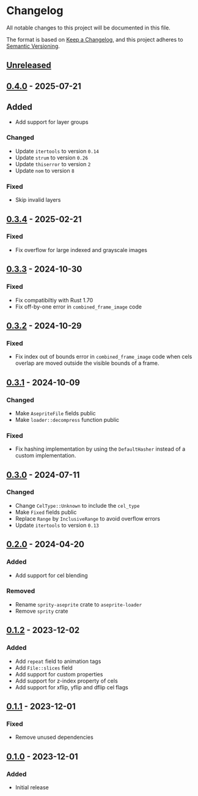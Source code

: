 # Changelog

All notable changes to this project will be documented in this file.

The format is based on [Keep a Changelog](https://keepachangelog.com/en/1.1.0/),
and this project adheres to [Semantic Versioning](https://semver.org/spec/v2.0.0.html).

## [Unreleased]

## [0.4.0] - 2025-07-21

## Added

- Add support for layer groups

### Changed

- Update `itertools` to version `0.14`
- Update `strum` to version `0.26`
- Update `thiserror` to version `2`
- Update `nom` to version `8`

### Fixed

- Skip invalid layers

## [0.3.4] - 2025-02-21

### Fixed

- Fix overflow for large indexed and grayscale images

## [0.3.3] - 2024-10-30

### Fixed

- Fix compatibiltiy with Rust 1.70
- Fix off-by-one error in `combined_frame_image` code

## [0.3.2] - 2024-10-29

### Fixed

- Fix index out of bounds error in `combined_frame_image` code when
  cels overlap are moved outside the visible bounds of a frame.

## [0.3.1] - 2024-10-09

### Changed

- Make `AsepriteFile` fields public
- Make `loader::decompress` function public

### Fixed

- Fix hashing implementation by using the `DefaultHasher` instead of a
  custom implementation.

## [0.3.0] - 2024-07-11

### Changed

- Change `CelType::Unknown` to include the `cel_type`
- Make `Fixed` fields public
- Replace `Range` by `InclusiveRange` to avoid overflow errors
- Update `itertools` to version `0.13`

## [0.2.0] - 2024-04-20

### Added

- Add support for cel blending

### Removed

- Rename `sprity-aseprite` crate to `aseprite-loader`
- Remove `sprity` crate

## [0.1.2] - 2023-12-02

### Added

- Add `repeat` field to animation tags
- Add `File::slices` field
- Add support for custom properties
- Add support for z-index property of cels
- Add support for xflip, yflip and dflip cel flags

## [0.1.1] - 2023-12-01

### Fixed

- Remove unused dependencies

## [0.1.0] - 2023-12-01

### Added

- Initial release

[unreleased]: https://github.com/bikeshedder/aseprite-loader/compare/v0.4.0...HEAD
[0.4.0]: https://github.com/bikeshedder/aseprite-loader/compare/v0.3.4...v0.4.0
[0.3.4]: https://github.com/bikeshedder/aseprite-loader/compare/v0.3.3...v0.3.4
[0.3.3]: https://github.com/bikeshedder/aseprite-loader/compare/v0.3.2...v0.3.3
[0.3.2]: https://github.com/bikeshedder/aseprite-loader/compare/v0.3.1...v0.3.2
[0.3.1]: https://github.com/bikeshedder/aseprite-loader/compare/v0.3.0...v0.3.1
[0.3.0]: https://github.com/bikeshedder/aseprite-loader/compare/v0.2.0...v0.3.0
[0.2.0]: https://github.com/bikeshedder/aseprite-loader/compare/sprity-aseprite-v0.1.2...v0.2.0
[0.1.2]: https://github.com/bikeshedder/aseprite-loader/compare/sprity-aseprite-v0.1.1...sprity-aseprite-v0.1.2
[0.1.1]: https://github.com/bikeshedder/aseprite-loader/compare/sprity-aseprite-v0.1.0...sprity-aseprite-v0.1.1
[0.1.0]: https://github.com/bikeshedder/aseprite-loader/releases/tag/sprity-aseprite-v0.1.0
